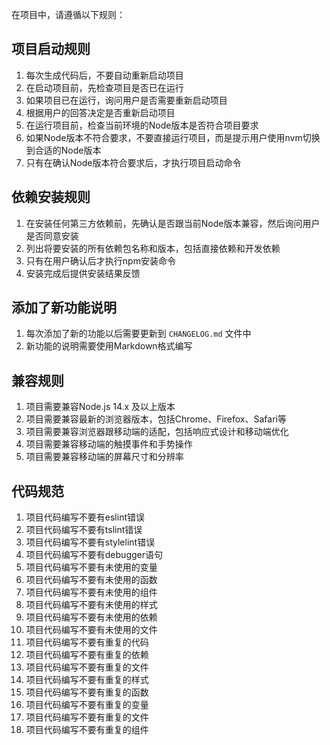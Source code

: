 在项目中，请遵循以下规则：

## 项目启动规则
1. 每次生成代码后，不要自动重新启动项目
2. 在启动项目前，先检查项目是否已在运行
3. 如果项目已在运行，询问用户是否需要重新启动项目
4. 根据用户的回答决定是否重新启动项目
5. 在运行项目前，检查当前环境的Node版本是否符合项目要求
6. 如果Node版本不符合要求，不要直接运行项目，而是提示用户使用nvm切换到合适的Node版本
7. 只有在确认Node版本符合要求后，才执行项目启动命令

## 依赖安装规则
1. 在安装任何第三方依赖前，先确认是否跟当前Node版本兼容，然后询问用户是否同意安装
2. 列出将要安装的所有依赖包名称和版本，包括直接依赖和开发依赖
3. 只有在用户确认后才执行npm安装命令
4. 安装完成后提供安装结果反馈

## 添加了新功能说明
1. 每次添加了新的功能以后需要更新到 `CHANGELOG.md` 文件中
2. 新功能的说明需要使用Markdown格式编写

## 兼容规则
1. 项目需要兼容Node.js 14.x 及以上版本
2. 项目需要兼容最新的浏览器版本，包括Chrome、Firefox、Safari等
3. 项目需要兼容浏览器跟移动端的适配，包括响应式设计和移动端优化
4. 项目需要兼容移动端的触摸事件和手势操作
5. 项目需要兼容移动端的屏幕尺寸和分辨率

## 代码规范
1. 项目代码编写不要有eslint错误
2. 项目代码编写不要有tslint错误
3. 项目代码编写不要有stylelint错误
5. 项目代码编写不要有debugger语句
6. 项目代码编写不要有未使用的变量
7. 项目代码编写不要有未使用的函数
8. 项目代码编写不要有未使用的组件
9. 项目代码编写不要有未使用的样式
10. 项目代码编写不要有未使用的依赖
11. 项目代码编写不要有未使用的文件
12. 项目代码编写不要有重复的代码
13. 项目代码编写不要有重复的依赖
14. 项目代码编写不要有重复的文件
15. 项目代码编写不要有重复的样式
17. 项目代码编写不要有重复的函数
18. 项目代码编写不要有重复的变量
19. 项目代码编写不要有重复的文件
21. 项目代码编写不要有重复的组件
